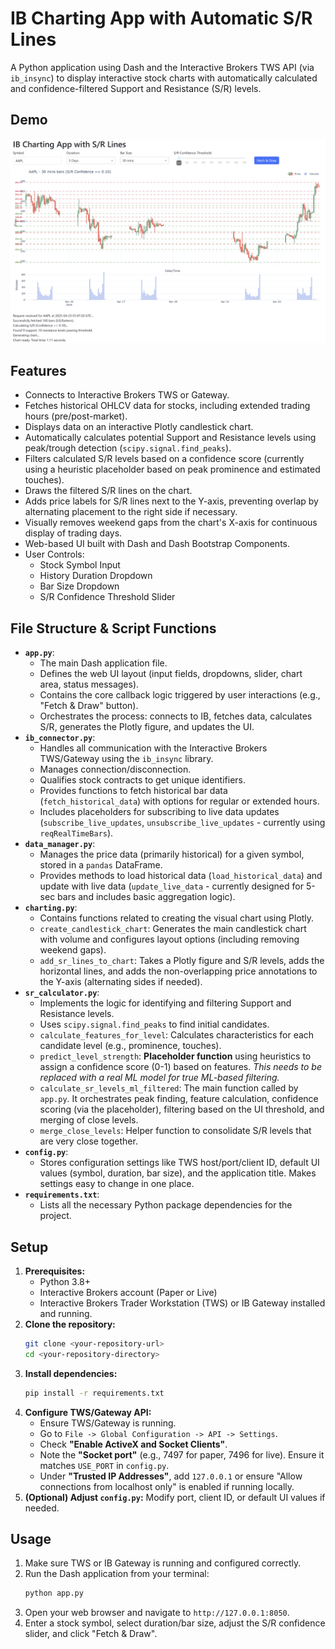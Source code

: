 # IB Charting App with Automatic S/R Lines

A Python application using Dash and the Interactive Brokers TWS API (via `ib_insync`) to display interactive stock charts with automatically calculated and confidence-filtered Support and Resistance (S/R) levels.

## Demo

![Demo GIF](images/demo.gif)

## Features

*   Connects to Interactive Brokers TWS or Gateway.
*   Fetches historical OHLCV data for stocks, including extended trading hours (pre/post-market).
*   Displays data on an interactive Plotly candlestick chart.
*   Automatically calculates potential Support and Resistance levels using peak/trough detection (`scipy.signal.find_peaks`).
*   Filters calculated S/R levels based on a confidence score (currently using a heuristic placeholder based on peak prominence and estimated touches).
*   Draws the filtered S/R lines on the chart.
*   Adds price labels for S/R lines next to the Y-axis, preventing overlap by alternating placement to the right side if necessary.
*   Visually removes weekend gaps from the chart's X-axis for continuous display of trading days.
*   Web-based UI built with Dash and Dash Bootstrap Components.
*   User Controls:
    *   Stock Symbol Input
    *   History Duration Dropdown
    *   Bar Size Dropdown
    *   S/R Confidence Threshold Slider

## File Structure & Script Functions

*   **`app.py`**:
    *   The main Dash application file.
    *   Defines the web UI layout (input fields, dropdowns, slider, chart area, status messages).
    *   Contains the core callback logic triggered by user interactions (e.g., "Fetch & Draw" button).
    *   Orchestrates the process: connects to IB, fetches data, calculates S/R, generates the Plotly figure, and updates the UI.
*   **`ib_connector.py`**:
    *   Handles all communication with the Interactive Brokers TWS/Gateway using the `ib_insync` library.
    *   Manages connection/disconnection.
    *   Qualifies stock contracts to get unique identifiers.
    *   Provides functions to fetch historical bar data (`fetch_historical_data`) with options for regular or extended hours.
    *   Includes placeholders for subscribing to live data updates (`subscribe_live_updates`, `unsubscribe_live_updates` - currently using `reqRealTimeBars`).
*   **`data_manager.py`**:
    *   Manages the price data (primarily historical) for a given symbol, stored in a `pandas` DataFrame.
    *   Provides methods to load historical data (`load_historical_data`) and update with live data (`update_live_data` - currently designed for 5-sec bars and includes basic aggregation logic).
*   **`charting.py`**:
    *   Contains functions related to creating the visual chart using Plotly.
    *   `create_candlestick_chart`: Generates the main candlestick chart with volume and configures layout options (including removing weekend gaps).
    *   `add_sr_lines_to_chart`: Takes a Plotly figure and S/R levels, adds the horizontal lines, and adds the non-overlapping price annotations to the Y-axis (alternating sides if needed).
*   **`sr_calculator.py`**:
    *   Implements the logic for identifying and filtering Support and Resistance levels.
    *   Uses `scipy.signal.find_peaks` to find initial candidates.
    *   `calculate_features_for_level`: Calculates characteristics for each candidate level (e.g., prominence, touches).
    *   `predict_level_strength`: **Placeholder function** using heuristics to assign a confidence score (0-1) based on features. *This needs to be replaced with a real ML model for true ML-based filtering.*
    *   `calculate_sr_levels_ml_filtered`: The main function called by `app.py`. It orchestrates peak finding, feature calculation, confidence scoring (via the placeholder), filtering based on the UI threshold, and merging of close levels.
    *   `merge_close_levels`: Helper function to consolidate S/R levels that are very close together.
*   **`config.py`**:
    *   Stores configuration settings like TWS host/port/client ID, default UI values (symbol, duration, bar size), and the application title. Makes settings easy to change in one place.
*   **`requirements.txt`**:
    *   Lists all the necessary Python package dependencies for the project.

## Setup

1.  **Prerequisites:**
    *   Python 3.8+
    *   Interactive Brokers account (Paper or Live)
    *   Interactive Brokers Trader Workstation (TWS) or IB Gateway installed and running.
2.  **Clone the repository:**
    ```bash
    git clone <your-repository-url>
    cd <your-repository-directory>
    ```
3.  **Install dependencies:**
    ```bash
    pip install -r requirements.txt
    ```
4.  **Configure TWS/Gateway API:**
    *   Ensure TWS/Gateway is running.
    *   Go to `File -> Global Configuration -> API -> Settings`.
    *   Check **"Enable ActiveX and Socket Clients"**.
    *   Note the **"Socket port"** (e.g., 7497 for paper, 7496 for live). Ensure it matches `USE_PORT` in `config.py`.
    *   Under **"Trusted IP Addresses"**, add `127.0.0.1` or ensure "Allow connections from localhost only" is enabled if running locally.
5.  **(Optional) Adjust `config.py`:** Modify port, client ID, or default UI values if needed.

## Usage

1.  Make sure TWS or IB Gateway is running and configured correctly.
2.  Run the Dash application from your terminal:
    ```bash
    python app.py
    ```
3.  Open your web browser and navigate to `http://127.0.0.1:8050`.
4.  Enter a stock symbol, select duration/bar size, adjust the S/R confidence slider, and click "Fetch & Draw".